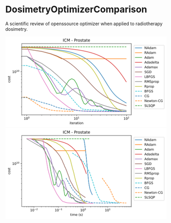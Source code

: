 # DosimetryOptimizerComparison

A scientific review of openssource optimizer when applied to radiotherapy dosimetry.


![ICMProstate-iter](figures/ICMProstate-iter.svg)
![ICMProstate-time](figures/ICMProstate-time.svg)
